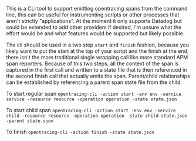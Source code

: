 This is a CLI tool to support emitting opentracing spans from the command line, this can be useful for instrumenting scripts or other processes that aren't strictly "applications". At the moment it only supports Datadog but could be extended to add other providers if desired, i'm unsure what the effort would be and what features would be supported but likely possible.

The cli should be used in a two step `start` and `finish` fashion, because you likely want to put the start at the top of your script and the finish at the end, there isn't the more traditional single wrapping call like more standard APM span reporters. Because of this two steps, all the context of the span is captured in the first call and written to a state file that is then referenced in the second finish call that actually emits the span.
Parent/child relationships can be established by referencing a parent span state file from the child.


To start regular span
`opentracing-cli -action start -env env -service service -resource resource -operation operation -state state.json`

To start child span
`opentracing-cli -action start -env env -service child -resource resource -operation operation -state child-state.json -parent state.sjon`

To finish
`opentracing-cli -action finish -state state.json`